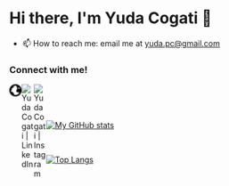 # Hi there, I'm Yuda Cogati 👋
- 📫 How to reach me: email me at [yuda.pc@gmail.com][Email]

### Connect with me!

[<img align="left" alt="yuda.cogati.com" width="22px" src="https://raw.githubusercontent.com/iconic/open-iconic/master/svg/globe.svg" />][Website]
[<img align="left" alt="Yuda Cogati | LinkedIn" width="22px" src="https://cdn.jsdelivr.net/npm/simple-icons@v3/icons/linkedin.svg" />][LinkedIn]
[<img align="left" alt="Yuda Cogati | Instagram" width="22px" src="https://cdn.jsdelivr.net/npm/simple-icons@v3/icons/instagram.svg" />][Instagram]

<br />
<br />
<br />

[![My GitHub stats](https://github-readme-stats.vercel.app/api?username=yudapc&count_private=true&show_icons=true)](https://github.com/yudapc)

<br />

[![Top Langs](https://github-readme-stats.vercel.app/api/top-langs/?username=yudapc&layout=compact)](https://github.com/yudapc)

<br />

[Email]: mailto:yuda.pc@gmail.com
[Website]: https://yuda.cogati.com/
[LinkedIn]: https://www.linkedin.com/in/yudapc/
[Instagram]: https://www.instagram.com/yuda.cogati/


<!--
**yudapc/yudapc** is a ✨ _special_ ✨ repository because its `README.md` (this file) appears on your GitHub profile.

Here are some ideas to get you started:

- 🔭 I’m currently working on ...
- 🌱 I’m currently learning ...
- 👯 I’m looking to collaborate on ...
- 🤔 I’m looking for help with ...
- 💬 Ask me about ...
- 📫 How to reach me: ...
- 😄 Pronouns: ...
- ⚡ Fun fact: ...
-->
